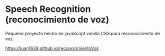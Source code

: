 # Speech Recognition (reconocimiento de voz)

Pequeño proyecto hecho en javaScript vanilla CSS para reconocimiento de voz.

https://juan1639.github.io/reconocimientoVoz
